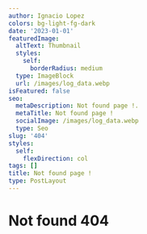 ```yaml
---
author: Ignacio Lopez
colors: bg-light-fg-dark
date: '2023-01-01'
featuredImage:
  altText: Thumbnail
  styles:
    self:
      borderRadius: medium
  type: ImageBlock
  url: /images/log_data.webp
isFeatured: false
seo:
  metaDescription: Not found page !.
  metaTitle: Not found page !
  socialImage: /images/log_data.webp
  type: Seo
slug: '404'
styles:
  self:
    flexDirection: col
tags: []
title: Not found page !
type: PostLayout
---
```


# Not found 404